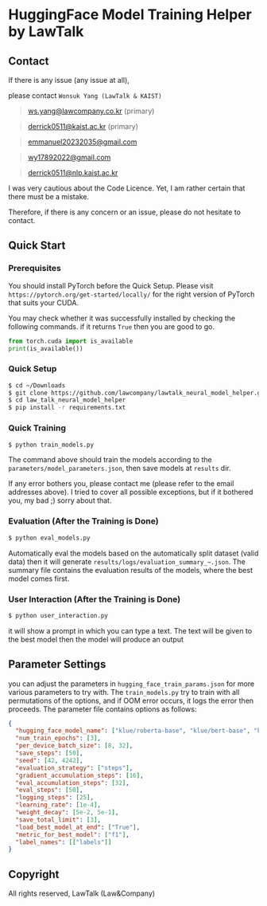 # HuggingFace Model Training Helper by LawTalk

## Contact
If there is any issue (any issue at all),

please contact `Wonsuk Yang (LawTalk & KAIST)`
> ws.yang@lawcompany.co.kr (primary)

> derrick0511@kaist.ac.kr (primary)

> emmanuel20232035@gmail.com

> wy17892022@gmail.com 

> derrick0511@nlp.kaist.ac.kr


I was very cautious about the Code Licence.
Yet, I am rather certain that there must be a mistake. 

Therefore, if there is any concern or an issue,
please do not hesitate to contact.

## Quick Start
### Prerequisites
You should install PyTorch before the Quick Setup.
Please visit `https://pytorch.org/get-started/locally/` for the right version of PyTorch that suits your CUDA.

You may check whether it was successfully installed by checking the following commands.
if it returns `True` then you are good to go.

```python
from torch.cuda import is_available
print(is_available())
```

### Quick Setup
```bash
$ cd ~/Downloads
$ git clone https://github.com/lawcompany/lawtalk_neural_model_helper.git
$ cd law_talk_neural_model_helper
$ pip install -r requirements.txt
```

### Quick Training
```bash
$ python train_models.py 
```

The command above should train the models according to the `parameters/model_parameters.json`, then save models at `results` dir.

If any error bothers you, please contact me (please refer to the email addresses above). I tried to cover all possible exceptions, but if it bothered you, my bad ;) sorry about that.

### Evaluation (After the Training is Done)
```bash
$ python eval_models.py
```
Automatically eval the models based on the automatically split dataset (valid data) then it will generate `results/logs/evaluation_summary_~.json`.
The summary file contains the evaluation results of the models, where the best model comes first.

### User Interaction (After the Training is Done)
```bash
$ python user_interaction.py
```
it will show a prompt in which you can type a text. The text will be given to the best model then the model will produce an output

## Parameter Settings
you can adjust the parameters in `hugging_face_train_params.json` for more various parameters to try with.
The `train_models.py` try to train with all permutations of the options, and if OOM error occurs, it logs the error then proceeds.
The parameter file contains options as follows: 

```json
{
  "hugging_face_model_name": ["klue/roberta-base", "klue/bert-base", "klue/roberta-large", "klue/roberta-small"],
  "num_train_epochs": [3],
  "per_device_batch_size": [8, 32],
  "save_steps": [50],
  "seed": [42, 4242],
  "evaluation_strategy": ["steps"],
  "gradient_accumulation_steps": [16],
  "eval_accumulation_steps": [32],
  "eval_steps": [50],
  "logging_steps": [25],
  "learning_rate": [1e-4],
  "weight_decay": [5e-2, 5e-1],
  "save_total_limit": [3],
  "load_best_model_at_end": ["True"],
  "metric_for_best_model": ["f1"],
  "label_names": [["labels"]]
}
```


## Copyright
All rights reserved, LawTalk (Law&Company)
